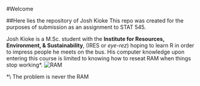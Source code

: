 #Welcome

##Here lies the repository of Josh Kioke
This repo was created for the purposes of submission as an assignment to STAT 545.

Josh Kioke is a M.Sc. student with the **Institute for Resources, Environment, & Sustainability**, (IRES or *eye-rez*) hoping to learn R in order to impress people he meets on the bus. His computer knowledge upon entering this course is limited to knowing how to reseat RAM when things stop working\*\.
![RAM](https://i.ytimg.com/vi/BWr5Mb9cp38/maxresdefault.jpg)




\*\ The problem is never the RAM






